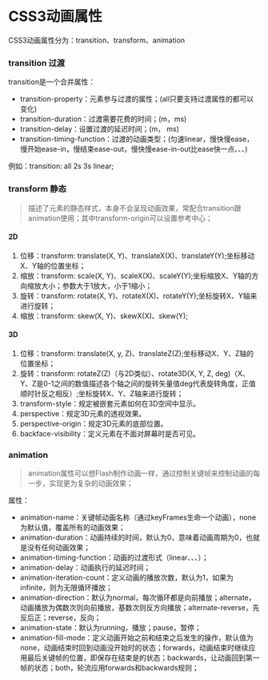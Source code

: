 # CSS3动画属性

CSS3动画属性分为：transition、transform、animation

### transition 过渡

transition是一个合并属性：
- transition-property：元素参与过渡的属性；(all只要支持过渡属性的都可以变化)
- transition-duration：过渡需要花费的时间；(m，ms)
- transition-delay：设置过渡的延迟时间；(m， ms)
- transition-timing-function：过渡的动画类型；(匀速linear，慢快慢ease，慢开始ease-in，慢结束ease-out，慢快慢ease-in-out比ease快一点、、、)

例如：transition: all 2s 3s linear;

### transform 静态

> 描述了元素的静态样式，本身不会呈现动画效果，常配合transition跟animation使用；其中transform-origin可以设置参考中心；

#### 2D
 1. 位移：transform: translate(X, Y)、translateX(X)、translateY(Y);坐标移动X、Y轴的位置坐标；
 2. 缩放：transform: scale(X, Y)、scaleX(X)、scaleY(Y);坐标缩放X、Y轴的方向缩放大小；参数大于1放大，小于1缩小；
 3. 旋转：transform: rotate(X, Y)、rotateX(X)、rotateY(Y);坐标旋转X、Y轴来进行旋转；
 4. 缩放：transform: skew(X, Y)、skewX(X)、skew(Y);

#### 3D
 1. 位移：transform: translate(X, y, Z)、translateZ(Z);坐标移动X、Y、Z轴的位置坐标；
 2. 旋转：transform: rotateZ(Z)（与2D类似）、rotate3D(X, Y, Z, deg)（X、Y、Z是0-1之间的数值描述各个轴之间的旋转矢量值deg代表旋转角度，正值顺时针反之相反）;坐标旋转X、Y、Z轴来进行旋转；
 3. transform-style：规定被嵌套元素如何在3D空间中显示。
 4. perspective：规定3D元素的透视效果。
 5. perspective-origin：规定3D元素的底部位置。
 6. backface-visibility：定义元素在不面对屏幕时是否可见。

### animation

> animation属性可以想Flash制作动画一样，通过控制关键帧来控制动画的每一步，实现更为复杂的动画效果；

属性：
  - animation-name：关键帧动画名称（通过keyFrames生命一个动画），none为默认值，覆盖所有的动画效果；
  - animation-duration：动画持续的时间，默认为0，意味着动画周期为0，也就是没有任何动画效果；
  - animation-timing-function：动画的过渡形式（linear、、、）；
  - animation-delay：动画执行的延迟时间；
  - animation-iteration-count：定义动画的播放次数，默认为1，如果为infinite，则为无限循环播放；
  - animation-direction：默认为normal，每次循环都是向前播放；alternate，动画播放为偶数次则向前播放，基数次则反方向播放；alternate-reverse，先反后正；reverse，反向；
  - animation-state：默认为running，播放；pause，暂停；
  - animation-fill-mode：定义动画开始之前和结束之后发生的操作，默认值为none，动画结束时回到动画没开始时的状态；forwards，动画结束时继续应用最后关键帧的位置，即保存在结束是的状态；backwards，让动画回到第一帧的状态；both，轮流应用forwards和backwards规则；
